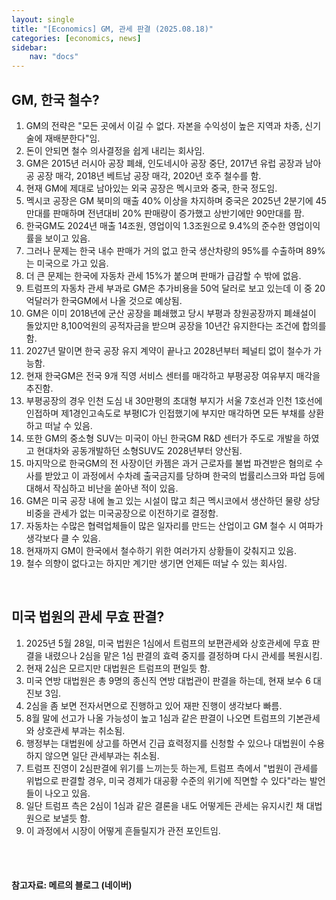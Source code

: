 ```yaml
---
layout: single
title: "[Economics] GM, 관세 판결 (2025.08.18)"
categories: [economics, news]
sidebar:
    nav: "docs"
---
```


## GM, 한국 철수?
1. GM의 전략은 "모든 곳에서 이길 수 없다. 자본을 수익성이 높은 지역과 차종, 신기술에 재배분한다"임.
1. 돈이 안되면 철수 의사결정을 쉽게 내리는 회사임.
1. GM은 2015년 러시아 공장 폐쇄, 인도네시아 공장 중단, 2017년 유럽 공장과 남아공 공장 매각, 2018년 베트남 공장 매각, 2020년 호주 철수를 함.
1. 현재 GM에 제대로 남아있는 외국 공장은 멕시코와 중국, 한국 정도임.
1. 멕시코 공장은 GM 북미의 매출 40% 이상을 차지하며 중국은 2025년 2분기에 45만대를 판매하며 전년대비 20% 판매량이 증가했고 상반기에만 90만대를 팜.
1. 한국GM도 2024년 매출 14조원, 영업이익 1.3조원으로 9.4%의 준수한 영업이익률을 보이고 있음.
1. 그러나 문제는 한국 내수 판매가 거의 없고 한국 생산차량의 95%를 수출하며 89%는 미국으로 가고 있음.
1. 더 큰 문제는 한국에 자동차 관세 15%가 붙으며 판매가 급감할 수 밖에 없음.
1. 트럼프의 자동차 관세 부과로 GM은 추가비용을 50억 달러로 보고 있는데 이 중 20억달러가 한국GM에서 나올 것으로 예상됨.
1. GM은 이미 2018년에 군산 공장을 폐쇄했고 당시 부평과 창원공장까지 폐쇄설이 돌았지만 8,100억원의 공적자금을 받으며 공장을 10년간 유지한다는 조건에 합의를 함.
1. 2027년 말이면 한국 공장 유지 계약이 끝나고 2028년부터 페널티 없이 철수가 가능함.
1. 현재 한국GM은 전국 9개 직영 서비스 센터를 매각하고 부평공장 여유부지 매각을 추진함.
1. 부평공장의 경우 인천 도심 내 30만평의 초대형 부지가 서울 7호선과 인천 1호선에 인접하며 제1경인고속도로 부평IC가 인접했기에 부지만 매각하면 모든 부채를 상환하고 떠날 수 있음.
1. 또한 GM의 중소형 SUV는 미국이 아닌 한국GM R&D 센터가 주도로 개발을 하였고 현대차와 공동개발하던 소형SUV도 2028년부터 양산됨.
1. 마지막으로 한국GM의 전 사장이던 카젬은 과거 근로자를 불법 파견받은 혐의로 수사를 받았고 이 과정에서 수차례 출국금지를 당하며 한국의 법률리스크와 파업 등에 대해서 작심하고 비난을 쏟아낸 적이 있음.
1. GM은 미국 공장 내에 놀고 있는 시설이 많고 최근 멕시코에서 생산하던 물량 상당 비중을 관세가 없는 미국공장으로 이전하기로 결정함.
1. 자동차는 수많은 협력업체들이 많은 일자리를 만드는 산업이고 GM 철수 시 여파가 생각보다 클 수 있음.
1. 현재까지 GM이 한국에서 철수하기 위한 여러가지 상황들이 갖춰지고 있음.
1. 철수 의향이 없다고는 하지만 계기만 생기면 언제든 떠날 수 있는 회사임.

<br/>

## 미국 법원의 관세 무효 판결?
1. 2025년 5월 28일, 미국 법원은 1심에서 트럼프의 보편관세와 상호관세에 무효 판결을 내렸으나 2심을 맡은 1심 판결의 효력 중지를 결정하며 다시 관세를 복원시킴.
1. 현재 2심은 모르지만 대법원은 트럼프의 편일듯 함.
1. 미국 연방 대법원은 총 9명의 종신직 연방 대법관이 판결을 하는데, 현재 보수 6 대 진보 3임.
1. 2심을 좀 보면 전자서면으로 진행하고 있어 재판 진행이 생각보다 빠름.
1. 8월 말에 선고가 나올 가능성이 높고 1심과 같은 판결이 나오면 트럼프의 기본관세와 상호관세 부과는 취소됨.
1. 행정부는 대법원에 상고를 하면서 긴급 효력정지를 신청할 수 있으나 대법원이 수용하지 않으면 일단 관세부과는 취소됨.
1. 트럼프 진영이 2심판결에 위기를 느끼는듯 하는게, 트럼프 측에서 "법원이 관세를 위법으로 판결할 경우, 미국 경제가 대공황 수준의 위기에 직면할 수 있다"라는 발언들이 나오고 있음.
1. 일단 트럼프 측은 2심이 1심과 같은 결론을 내도 어떻게든 관세는 유지시킨 채 대법원으로 보낼듯 함.
1. 이 과정에서 시장이 어떻게 흔들릴지가 관전 포인트임.



<br/>
<br/>

#### 참고자료: 메르의 블로그 (네이버)